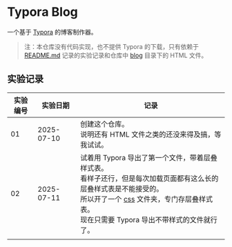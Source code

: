 # Typora Blog

一个基于 [Typora](//typora.io) 的博客制作器。

> 注：本仓库没有代码实现，也不提供 Typora 的下载，只有依赖于 [README.md](README.md) 记录的实验记录和仓库中 [blog](blog/) 目录下的 HTML 文件。

## 实验记录

| 实验编号 | 实验日期   | 记录                                                         |
| -------- | ---------- | ------------------------------------------------------------ |
| 01       | 2025-07-10 | 创建这个仓库。<br>说明还有 HTML 文件之类的还没来得及搞，等我试试。 |
| 02       | 2025-07-11 | 试着用 Typora 导出了第一个文件，带着层叠样式表。<br>看样子还行，但是每次加载页面都有这么长的层叠样式表是不能接受的。<br>所以开了一个 [css](blog/css/) 文件夹，专门存层叠样式表。<br>现在只需要 Typora 导出不带样式的文件就行了。 |
|          |            |                                                              |

